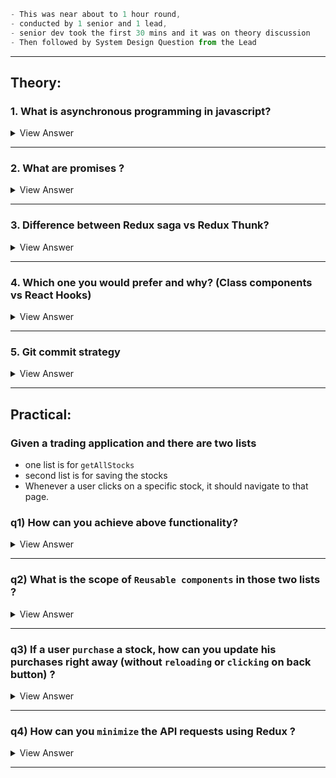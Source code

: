 ```js
- This was near about to 1 hour round,
- conducted by 1 senior and 1 lead,  
- senior dev took the first 30 mins and it was on theory discussion
- Then followed by System Design Question from the Lead
```

----
## Theory:

### 1. What is asynchronous programming in javascript?

<details>

- Asynchronous programming is a programming paradigm that **facilitates `non-blocking` operations**, 
- <ins>**allowing a program to perform tasks concurrently *without waiting for each task to complete* before moving on to the next one**</ins>.


#### Key Concepts of Asynchronous Programming:
1. **Non-blocking Operations**: 
   - In `synchronous` programming, the program execution **blocks or waits** for an operation to complete `before` moving to the next line of code. 
   - `Asynchronous` programming, however, `allows` the execution to proceed to the next operations **without** **waiting** for the previous ones to complete.
<br/>

2. **Concurrency**: 
   - `Asynchronous` programming **enables** **concurrency**, which involves <ins>**making progress on multiple tasks simultaneously**</ins>. 
   - This doesn't necessarily mean that tasks are completed at the same time but rather that <ins>**multiple tasks can be in progress at once**</ins>, optimizing the usage of available resources.
<br/>

3. **Event Loop**: 
   - Many `asynchronous` programming environments **use an event loop** that continuously checks for and manages events or tasks that need to be executed.
   - This loop plays a crucial role in managing and dispatching tasks as they become ready for execution.
<br/>

4. **Callbacks**: 
   - A common pattern in `asynchronous` programming involves `callbacks`. 
   - A callback is <ins>**a function that is specified to run after a task completes**</ins>. 
   - However, excessive use of callbacks can lead to complex and hard-to-manage code, often referred to as "`callback hell`."
<br/>

5. **Promises**: 
   - To `address` some of the challenges of callbacks, `promises` are used as abstractions that represent the completion or failure of an asynchronous operation. 
   - They <ins>**simplify the chaining of operations and improve error handling**.</ins>
<br/>

6. **Async/Await**: 
   - Modern programming languages like JavaScript implement `async/await` syntax <ins>**to make asynchronous code easier to write and read**.</ins> 
   - The `async` keyword is used to declare a function that handles asynchronous operations, 
   - and `await` is **used <ins>to pause the execution of the function until a Promise is resolved or rejected</ins>**.

#### Benefits of Asynchronous Programming:
- **Improved Performance**: 
  - By **`not`** blocking the main thread with time-consuming operations, applications **can remain responsive** to user interactions or other critical tasks.
<br/>

- **Resource Efficiency**: 
  - `Asynchronous` programming **can lead to <ins>more efficient use of system resources</ins>**, particularly in I/O-bound and network-bound scenarios.
<br/>

- **Scalability**: 
  - Applications designed with `asynchronous` principles <ins>**can handle more operations with fewer resources**</ins>, thus scaling better as user demand increases.
<br/>

#### Applications:
- **Web Development**: 
  - Handling HTTP requests, 
  - performing API calls, 
  - and interacting with databases without blocking user interactions.
<br/>

- **Data Processing**: 
  - Large-scale data processing where tasks can be distributed and handled in parallel.
<br/>

- **Real-time Systems**: 
  - Systems like chat applications or live updates where immediate response to user actions is crucial.

<summary>
View Answer
</summary>
</details>




----

### 2. What are promises ?

<details>

- `Promises` are a fundamental concept in `asynchronous` programming, 
- A `Promise` represents a placeholder for the eventual result of an asynchronous operation. 
- Essentially, <ins>**it's an object that encapsulates the state of an operation that will complete at some point in the future, either `successfully` or with an `error`**</ins>.

#### Key Features of Promises:
- `States`: A promise can be in one of three states:
- `Pending`: The **initial state** of the promise. The operation has not completed yet.
- `Fulfilled`: The operation **completed** successfully, and the promise now holds the resulting value.
- `Rejected`: The operation **failed**, and the promise holds the reason for the failure.
- `Immutability`: Once a promise resolves to either a fulfilled or rejected state, **it cannot change its state again**. 
  - The value or the rejection reason it holds becomes immutable, and all further attempts to `resolve` or `reject` it are ineffective.

#### Creating a Promise:
```js
let promise = new Promise((resolve, reject) => {
    // Asynchronous operation code
    setTimeout(() => {
        if ("operation_successful") {
            resolve("Data retrieved");
        } else {
            reject("Error occurred");
        }
    }, 2000);
});
```
```js
//USAGE OF PROMISES (DON'T FORGET THIS😁)

promise.then((data) => {
    console.log(data);  // Handle success
}).catch((error) => {
    console.error(error);  // Handle error
});
```
<summary>
View Answer
</summary>
</details>

--- 

### 3. Difference between Redux saga vs Redux Thunk?


<details>

- Both are `middleware` libraries **for managing side effects** in Redux-based applications, 
- but they use `different` approaches and philosophies for handling asynchronous operations. 

#### <ins>Redux Thunk:</ins>
- Allows you to <ins>**write action creators that return a function instead of an action**.</ins> 
- The function **`can`** contain asynchronous logic and can `dispatch actions` at appropriate times.

#### <ins>Key Features:</ins>
- **Simplicity**: 
  - `Thunks` are straightforward to use and easy to integrate, making them an **excellent choice for simple scenarios**.
<br/>

- **Flexibility**: 
  - You can ***include*** both `synchronous` and `asynchronous` logic **<ins>inside a single thunk**</ins>.
<br/>

- **Control**: 
  - Thunks give you **direct control over the dispatch process**, allowing you to dispatch multiple actions in response to asynchronous events.

#### <ins>Usage:</ins>
- Thunks are primarily **used for <ins>simple asynchronous operations</ins>** like API calls, 
- where you might want to <ins>**dispatch an action when a request starts and another when it completes**</ins>.

#### <ins>Redux Saga:</ins>

- Redux Saga uses ES6 generator functions to make asynchronous flows easy to read, write, and test. 
- It **handles complex scenarios more seamlessly than thunks** due to its declarative approach and powerful suite of effects.

#### <ins>Key Features:</ins>

- **Declarative Approach**: 
  - Sagas use `yield` statements to express asynchronous flows in a synchronous-like manner, which can be easier to manage and reason about.
- **Effect Creators**: 
  - These are functions provided by Redux Saga that return plain JavaScript objects describing the intended side effect, which keeps your saga logic pure.
- **Testing**: 
  - Testing sagas is generally more straightforward because you can test the generator functions by checking the yielded effects without performing the actual side effect.
- **Concurrency Management**: 
  - Sagas offer built-in ways to handle common concurrent patterns, such as starting, pausing, and cancelling tasks.

#### <ins>Usage</ins>:
- `Sagas` are **beneficial** for <ins>**handling complex sequences of asynchronous operations**</ins>. 
- and scenarios **where you <ins>need fine-grained control over side effects**</ins>, 
- **`concurrency`**, or where related asynchronous operations might overlap.
<summary>
View Answer
</summary>
</details>




----

### 4. Which one you would prefer and why? (Class components vs React Hooks)

<details>

### Class Components
**Syntax**: 
Class components use ES6 classes and extend React.Component.

**State**: 
They maintain local state using this.state.

**Lifecycle Methods**: 
Support lifecycle methods directly (**`componentDidMount`**, **`componentDidUpdate`**, etc.).

**Event Handling**: 
Use this for event handlers that must be bound explicitly, or use arrow functions to retain the context.

----

### Functional Components
**Syntax**: 
Functions that receive props as an argument and return JSX.

**State & Side Effects**: 
Use hooks (useState, useEffect, etc.) for state management and side effects.

**Simplicity**: 
Smaller and simpler code structure.

**Performance**: 
Potentially more performant due to the lack of this and lifecycle methods.

### When to Use Which?

#### Use Functional Components If:
- You want to write **`concise`**, **`readable`**, and **`maintainable`** code.
- You don't require lifecycle methods explicitly or are comfortable using hooks for similar functionality.
- The component is relatively **`simple`** and doesn't need complex logic.


#### Use Class Components If:
- You're maintaining **`legacy`** code or adding features to existing class components.
- Your team or existing codebase uses class components consistently.


### General Recommendation:

- Modern best practice leans towards functional components due to the powerful and flexible hooks API.
- If starting new projects or refactoring old code, it's beneficial to use functional components whenever possible.

<summary>
View Answer
</summary>
</details>

-----

### 5. Git commit strategy

<details>

**1. Commit Frequency**
- Commit `often` and `early`. 
- Frequent commits help in keeping track of changes incrementally and make it easier to locate and understand changes, or revert them if necessary.

**2. Atomic Commits**
- Each commit **should represent <ins>a single logical change</ins>**. 
- This makes the commit history easier to understand and debug. 

**3. Commit Messages**
- Good commit messages are critical. 
- They <ins>**should clearly explain what the commit does and why the change is needed**</ins>, not just what was changed.

**4. Branching Strategy**
- **Ex1**: Feature Branch Workflow: Developers create branches for each new feature, keeping the main branch clean.
- **Ex2**: branching model designed around project releases, which distinguishes between different types of branches: feature, release, and hotfix.

**5. Commit Revisions**
- `Before` committing, it's good practice **to use git diff to review your changes** or git add -p to interactively choose chunks of code to commit. 
- This helps in <ins>**making sure only intended changes are committed**</ins>.

**6. Squashing and Rebase**
- `Squashing` turns <ins>**many commits into a single commit</ins>**, which can make the history cleaner and more understandable. 
- `Rebasing` is another technique used to **maintain a clean project history by moving or <ins>combining a sequence of commits to a new base commit</ins>**.

**7. Commit Tags**
- `Tags` are typically **used for marking releases** (v1.0, v2.0) and are immutable points that <ins>can help in rolling back to stable states in production</ins>.
<summary>
View Answer
</summary>
</details>

---

## Practical:

### Given a trading application and there are two lists
- one list is for `getAllStocks`
- second list is for saving the stocks
- Whenever a user clicks on a specific stock, it should navigate to that page.

### q1) How can you achieve above functionality?

<details>

- #### To navigate to a specific stock page when a user clicks on a stock from the stock list, you can follow these steps:

**1. Routing Setup**: 
  - Application is set up with React Router and that the stock pages are associated with dynamic routes.

```js
// App.js or a similar main file
import { BrowserRouter as Router, Route, Routes } from 'react-router-dom';
import AllStocks from './components/AllStocks';
import StockDetail from './components/StockDetail';

function App() {
  return (
    <Router>
      <Routes>
        <Route path="/" element={<AllStocks />} />
        <Route path="/stock/:stockId" element={<StockDetail />} />
      </Routes>
    </Router>
  );
}
```

**2. Click Handler:**
  - Attach a click handler to each stock item in the AllStocks component that uses the **`useNavigate`** hook from React Router to navigate to the corresponding stock page.

```js
// AllStocks.js
import { useNavigate } from 'react-router-dom';

function AllStocks({ stocks }) {
  const navigate = useNavigate();

  const handleStockClick = (stockId) => {
    navigate(`/stock/${stockId}`);
  };

  return (
    <ul>
      {stocks.map(stock => (
        <li key={stock.id} onClick={() => handleStockClick(stock.id)}>
          {stock.name}
        </li>
      ))}
    </ul>
  );
}
```

#### 3. Stock Detail Page: 
  - Create a detail page that extracts the stock ID from the URL parameters to fetch and display the relevant stock information.


```js
// StockDetail.js
import { useParams } from 'react-router-dom';

function StockDetail() {
  const { stockId } = useParams();

  // Fetch stock details with `stockId`

  return <div>Stock Details for {stockId}</div>;
}
```

<summary>
View Answer
</summary>
</details>

----

### q2) What is the scope of `Reusable components` in those two lists ?

<details>

#### 1. Stock List Component:

- A reusable stock list component can be created that accepts an array of stocks and an onClick function as props.

```js
// StockList.js
function StockList({ stocks, onClick }) {
  return (
    <ul>
      {stocks.map(stock => (
        <li key={stock.id} onClick={() => onClick(stock.id)}>
          {stock.name}
        </li>
      ))}
    </ul>
  );
}
```


#### 2. Stock Item Component:
- A reusable stock item component can encapsulate the layout and appearance of each stock item.

```js
// StockItem.js
function StockItem({ stock, onClick }) {
  return (
    <div onClick={() => onClick(stock.id)}>
      <h4>{stock.name}</h4>
      <p>{stock.price}</p>
    </div>
  );
}
```





<summary>
View Answer
</summary>
</details>

----

### q3) If a user `purchase` a stock, how can you update his purchases right away (without `reloading` or `clicking` on back button) ?


<details>

#### 1. State Management: 
  - I said I will use Redux, to maintain a centralized list of purchased stocks.

#### 2. Action Dispatch: 
  - When a purchase is completed, dispatch an action to update the purchased stocks list.

```js
// Purchase action
export const purchaseStock = (stock) => ({
  type: 'PURCHASE_STOCK',
  payload: stock
});


export const revertPurchase = stock => ({
  type: 'REVERT_PURCHASE',
  payload: stock
});

```

#### 3. Reducer
-  Update the reducer to add the new purchase to the state.

```js
// stocksReducer.js
const initialState = {
  purchasedItems: [],
};

function stocksReducer(state = initialState, action) {
  switch (action.type) {
    case 'PURCHASE_STOCK':
      return {
        ...state,
        purchasedItems: [...state.purchasedItems, action.payload]
      };
    case 'REVERT_PURCHASE':
      return {
        ...state,
        purchasedItems: state.purchasedItems.filter(item => item.id !== action.payload.id)
      };
    default:
      return state;
  }
}
```


#### 4. Optimistic UI Update:

- As soon as a purchase is confirmed, update the local state optimistically before waiting for server confirmation. This provides instant visual feedback.

```js
// PurchaseStock.js
import { useDispatch } from 'react-redux';
import { purchaseStock, revertPurchase } from '../actions/purchaseActions';

function PurchaseStock({ stock }) {
  const dispatch = useDispatch();

  const handlePurchase = async () => {
    // Optimistically update the UI
    dispatch(purchaseStock(stock));

    try {
      // Simulate API request
      const response = await fetch('/api/purchase', {
        method: 'POST',
        headers: {
          'Content-Type': 'application/json',
        },
        body: JSON.stringify(stock),
      });
      const data = await response.json();

      // Handle response based on server confirmation
      if (!response.ok || data.error) {
        throw new Error(data.message || 'Purchase failed');
      }
      console.log('Purchase confirmed by server');
    } catch (error) {
      console.error(error);
      // Roll back if there is an error
      dispatch(revertPurchase(stock));
      alert('Purchase failed: ' + error.message);
    }
  };

  return (
    <button onClick={handlePurchase}>
      Purchase {stock.name}
    </button>
  );
}
```
<summary>
View Answer
</summary>
</details>




----

### q4) How can you `minimize` the API requests using Redux ?


<details>


#### - offers a straightforward way to persist state across sessions, suitable for data that doesn't change often and isn't sensitive.


```js
npm install redux-persist
```

```js
// configureStore.js
import { configureStore } from '@reduxjs/toolkit';
import storage from 'redux-persist/lib/storage'; // defaults to localStorage for web
import { combineReducers } from 'redux';
import { persistReducer, persistStore } from 'redux-persist';

import apiReducer from './apiReducer';

const rootReducer = combineReducers({
    api: apiReducer,
});

const persistConfig = {
    key: 'root',
    storage,
    whitelist: ['api'] // Specify which reducers should be persisted
};

const persistedReducer = persistReducer(persistConfig, rootReducer);

const store = configureStore({
    reducer: persistedReducer,
    middleware: (getDefaultMiddleware) =>
        getDefaultMiddleware({
            serializableCheck: {
                ignoredActions: ['persist/PERSIST']
            }
        })
});

const persistor = persistStore(store);

export { store, persistor };
```
<summary>
View Answer
</summary>
</details>

-----

